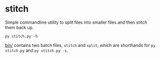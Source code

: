 # stitch

Simple commandline utility to split files into smaller files and then stitch them
back up.

``` py stitch.py -h ```

[bin/](bin/) contains two batch files, `stitch` and `split`, which are shorthands
for `py stitch.py` and `py stitch.py -s`.
